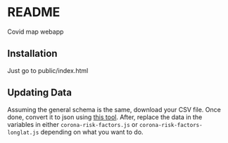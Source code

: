 # README

Covid map webapp

## Installation

Just go to public/index.html

## Updating Data
Assuming the general schema is the same, download your CSV file. Once done, convert it to json using [this tool](https://csvjson.com/csv2json). After, replace the data in the variables in either `corona-risk-factors.js` or `corona-risk-factors-longlat.js` depending on what you want to do.